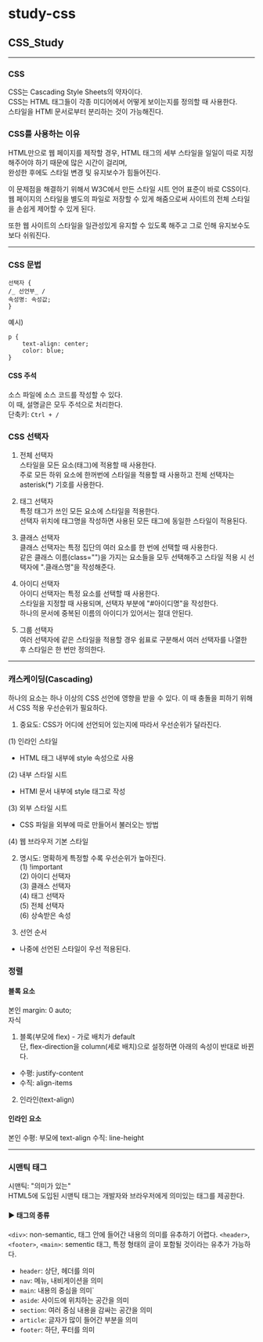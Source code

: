 # study-css

## CSS_Study

---

### CSS

CSS는 Cascading Style Sheets의 약자이다.<br>
CSS는 HTML 태그들이 각종 미디어에서 어떻게 보이는지를 정의할 때 사용한다.<br>
스타일을 HTMl 문서로부터 분리하는 것이 가능해진다.

### CSS를 사용하는 이유

HTML만으로 웹 페이지를 제작할 경우, HTML 태그의 세부 스타일을 일일이 따로 지정해주어야 하기 때문에 많은 시간이 걸리며, <br>
완성한 후에도 스타일 변경 및 유지보수가 힘들어진다.<br>

이 문제점을 해결하기 위해서 W3C에서 만든 스타일 시트 언어 표준이 바로 CSS이다.<br>
웹 페이지의 스타일을 별도의 파일로 저장할 수 있게 해줌으로써 사이트의 전체 스타일을 손쉽게 제어할 수 있게 된다.<br>

또한 웹 사이트의 스타일을 일관성있게 유지할 수 있도록 해주고
그로 인해 유지보수도 보다 쉬워진다.

---

### CSS 문법

```
선택자 {
/_ 선언부_ /
속성명: 속성값;
}
```

예시)

```
p {
    text-align: center;
    color: blue;
}
```

#### CSS 주석

소스 파일에 소스 코드를 작성할 수 있다.<br>
이 때, 설명글은 모두 주석으로 처리한다.<br>
단축키: `Ctrl + /`

### CSS 선택자

1. 전체 선택자<br>
   스타일을 모든 요소(태그)에 적용할 때 사용한다.<br>
   주로 모든 하위 요소에 한꺼번에 스타일을 적용할 때 사용하고
   전체 선택자는 asterisk(\*) 기호를 사용한다.

2. 태그 선택자<br>
   특정 태그가 쓰인 모든 요소에 스타일을 적용한다.<br>
   선택자 위치에 태그명을 작성하면 사용된 모든 태그에 동일한 스타일이 적용된다.

3. 클래스 선택자<br>
   클래스 선택자는 특정 집단의 여러 요소를 한 번에 선택할 때 사용한다.<br>
   같은 클래스 이름(class="")을 가지는 요소들을 모두 선택해주고
   스타일 적용 시 선택자에 ".클래스명"을 작성해준다.

4. 아이디 선택자<br>
   아이디 선택자는 특정 요소를 선택할 때 사용한다.<br>
   스타일을 지정할 때 사용되며, 선택자 부분에 "#아이디명"을 작성한다.<br>
   하나의 문서에 중복된 이름의 아이디가 있어서는 절대 안된다.

5. 그룹 선택자<br>
   여러 선택자에 같은 스타일을 적용할 경우 쉼표로 구분해서
   여러 선택자를 나열한 후 스타일은 한 번만 정의한다.

---

### 캐스케이딩(Cascading)

하나의 요소는 하나 이상의 CSS 선언에 영향을 받을 수 있다.
이 때 충돌을 피하기 위해서 CSS 적용 우선순위가 필요하다.

1. 중요도: CSS가 어디에 선언되어 있는지에 따라서 우선순위가 달라진다.

(1) 인라인 스타일

-   HTML 태그 내부에 style 속성으로 사용

(2) 내부 스타일 시트

-   HTMl 문서 내부에 style 태그로 작성

(3) 외부 스타일 시트

-   CSS 파일을 외부에 따로 만들어서 불러오는 방법

(4) 웹 브라우저 기본 스타일

2. 명시도: 명확하게 특정할 수록 우선순위가 높아진다.<br>
   (1) !important<br>
   (2) 아이디 선택자<br>
   (3) 클래스 선택자<br>
   (4) 태그 선택자<br>
   (5) 전체 선택자<br>
   (6) 상속받은 속성

3. 선언 순서

-   나중에 선언된 스타일이 우선 적용된다.

### 정렬

#### 블록 요소

본인
margin: 0 auto;<br>
자식

1. 블록(부모에 flex) - 가로 배치가 default<br>
   단, flex-direction을 column(세로 배치)으로 설정하면 아래의 속성이 반대로 바뀐다.

-   수평: justify-content
-   수직: align-items

2. 인라인(text-align)

#### 인라인 요소

본인
수평: 부모에 text-align
수직: line-height

---

### 시맨틱 태그

시맨틱: "의미가 있는"<br>
HTML5에 도입된 시맨틱 태그는 개발자와 브라우저에게 의미있는 태그를 제공한다.

#### ▶ 태그의 종류

`<div>`: non-semantic, 태그 안에 들어간 내용의 의미를 유추하기 어렵다.
`<header>`, `<footer>`, `<main>`: sementic 태그, 특정 형태의 글이 포함될 것이라는 유추가 가능하다.

-   `header`: 상단, 헤더를 의미
-   `nav`: 메뉴, 내비게이션을 의미
-   `main`: 내용의 중심을 의미`
-   `aside`: 사이드에 위치하는 공간을 의미
-   `section`: 여러 중심 내용을 감싸는 공간을 의미
-   `article`: 글자가 많이 들어간 부분을 의미
-   `footer`: 하단, 푸터를 의미
